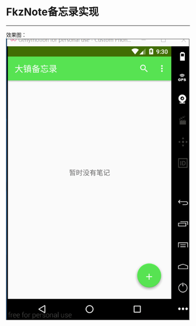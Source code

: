 # FkzNote备忘录实现
---------
效果图：<br>
![](https://github.com/fkzdaz/FkzNoteiOn/raw/master/GIF/Note.gif)
